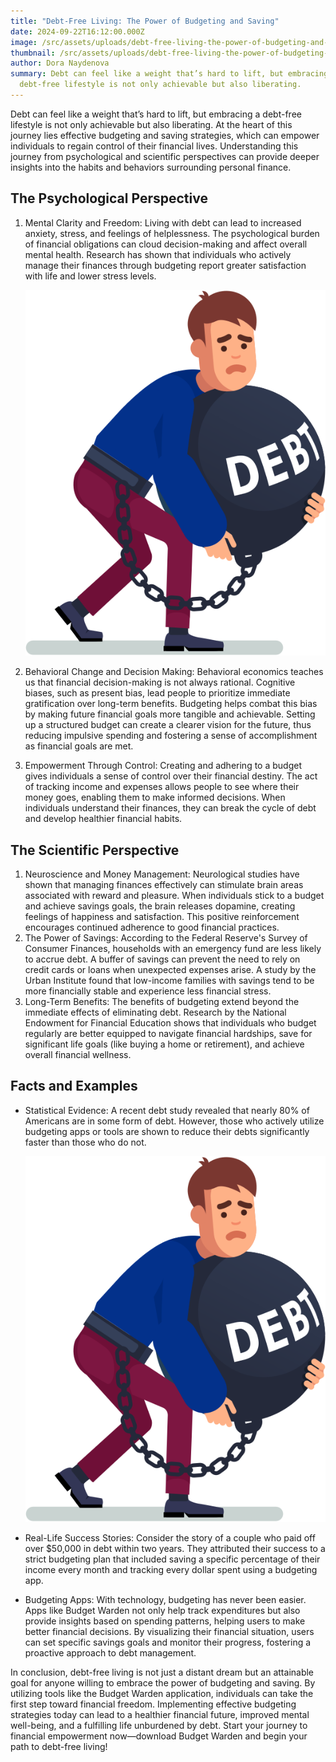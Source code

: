 ```yaml
---
title: "Debt-Free Living: The Power of Budgeting and Saving"
date: 2024-09-22T16:12:00.000Z
image: /src/assets/uploads/debt-free-living-the-power-of-budgeting-and-saving-featured-image.svg
thumbnail: /src/assets/uploads/debt-free-living-the-power-of-budgeting-and-saving-featured-image.svg
author: Dora Naydenova
summary: Debt can feel like a weight that’s hard to lift, but embracing a
  debt-free lifestyle is not only achievable but also liberating.
---
```

Debt can feel like a weight that’s hard to lift, but embracing a debt-free lifestyle is not only achievable but also liberating. At the heart of this journey lies effective budgeting and saving strategies, which can empower individuals to regain control of their financial lives. Understanding this journey from psychological and scientific perspectives can provide deeper insights into the habits and behaviors surrounding personal finance.

## The Psychological Perspective

1. Mental Clarity and Freedom: Living with debt can lead to increased anxiety, stress, and feelings of helplessness. The psychological burden of financial obligations can cloud decision-making and affect overall mental health. Research has shown that individuals who actively manage their finances through budgeting report greater satisfaction with life and lower stress levels.

   ![Debt Free Living](/src/assets/uploads/debt-free-living-the-power-of-budgeting-and-saving-featured-image.svg)
2. Behavioral Change and Decision Making: Behavioral economics teaches us that financial decision-making is not always rational. Cognitive biases, such as present bias, lead people to prioritize immediate gratification over long-term benefits. Budgeting helps combat this bias by making future financial goals more tangible and achievable. Setting up a structured budget can create a clearer vision for the future, thus reducing impulsive spending and fostering a sense of accomplishment as financial goals are met.
3. Empowerment Through Control: Creating and adhering to a budget gives individuals a sense of control over their financial destiny. The act of tracking income and expenses allows people to see where their money goes, enabling them to make informed decisions. When individuals understand their finances, they can break the cycle of debt and develop healthier financial habits.

## The Scientific Perspective

1. Neuroscience and Money Management: Neurological studies have shown that managing finances effectively can stimulate brain areas associated with reward and pleasure. When individuals stick to a budget and achieve savings goals, the brain releases dopamine, creating feelings of happiness and satisfaction. This positive reinforcement encourages continued adherence to good financial practices.
2. The Power of Savings: According to the Federal Reserve's Survey of Consumer Finances, households with an emergency fund are less likely to accrue debt. A buffer of savings can prevent the need to rely on credit cards or loans when unexpected expenses arise. A study by the Urban Institute found that low-income families with savings tend to be more financially stable and experience less financial stress.
3. Long-Term Benefits: The benefits of budgeting extend beyond the immediate effects of eliminating debt. Research by the National Endowment for Financial Education shows that individuals who budget regularly are better equipped to navigate financial hardships, save for significant life goals (like buying a home or retirement), and achieve overall financial wellness.

## Facts and Examples

- Statistical Evidence: A recent debt study revealed that nearly 80% of Americans are in some form of debt. However, those who actively utilize budgeting apps or tools are shown to reduce their debts significantly faster than those who do not.

  ![](/src/assets/uploads/debt-free-living-the-power-of-budgeting-and-saving-featured-image.svg)

- Real-Life Success Stories: Consider the story of a couple who paid off over $50,000 in debt within two years. They attributed their success to a strict budgeting plan that included saving a specific percentage of their income every month and tracking every dollar spent using a budgeting app.
- Budgeting Apps: With technology, budgeting has never been easier. Apps like Budget Warden not only help track expenditures but also provide insights based on spending patterns, helping users to make better financial decisions. By visualizing their financial situation, users can set specific savings goals and monitor their progress, fostering a proactive approach to debt management.

In conclusion, debt-free living is not just a distant dream but an attainable goal for anyone willing to embrace the power of budgeting and saving. By utilizing tools like the Budget Warden application, individuals can take the first step toward financial freedom. Implementing effective budgeting strategies today can lead to a healthier financial future, improved mental well-being, and a fulfilling life unburdened by debt. Start your journey to financial empowerment now—download Budget Warden and begin your path to debt-free living!
